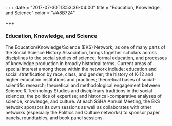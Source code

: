 +++
date = "2017-07-30T13:53:36-04:00"
title = "Education, Knowledge, and Science"
color = "#A8B724"

+++

### Education, Knowledge, and Science

The Education/Knowledge/Science (EKS) Network, as one of many parts of the Social Science History Association, brings together scholars across disciplines to the social studies of science, formal education, and processes of knowledge production in broadly historical terms. Current areas of special interest among those within the network include: education and social stratification by race, class, and gender; the history of K-12 and higher education institutions and practices; theoretical bases of social-scientific research; theoretical and methodological engagement between Science & Technology Studies and disciplinary traditions in the social sciences; the politics of expertise; and historical-comparative analyses of science, knowledge, and culture. At each SSHA Annual Meeting, the EKS network sponsors its own sessions as well as collaborates with other networks (especially the Politics and Culture networks) to sponsor paper panels, roundtables, and book panel sessions.
